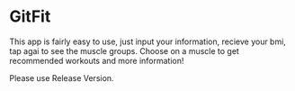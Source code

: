 # GitFit

This app is fairly easy to use, just input your information, recieve your bmi, tap agai to see the muscle groups. Choose on a muscle to get recommended workouts and more information!

Please use Release Version.
